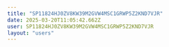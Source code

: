 ```yaml
---
title: "SP11824HJ0ZV8KW39M2GVW4MSC1GRWP5Z2KND7VJR"
date: 2025-03-20T11:05:42.662Z
user: SP11824HJ0ZV8KW39M2GVW4MSC1GRWP5Z2KND7VJR
layout: "users"
---
```

    